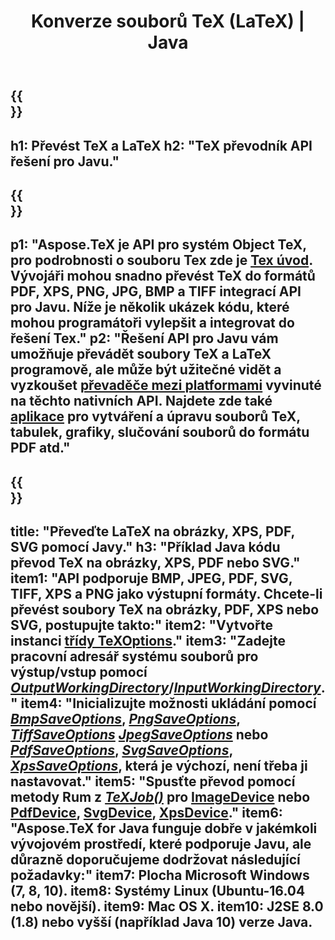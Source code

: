 ﻿---
translation: true
template: /_templates/_conversion-java.md
title: Konverze souborů TeX (LaTeX) | Java
url: /java/conversion/
description: TeX (LaTeX) konverze Java API řešení. Převeďte soubory LaTeX do PDF, XPS a obrázků včetně PNG, JPEG, TIFF, BMP pomocí několika řádků kódu Java.
keywords: tex conversion api java, tex converter java integrate
family: tex
platformtag: cpp
feature: conversion
---

{{<section banner>}}
---
h1: Převést TeX a LaTeX
h2: "TeX převodník API řešení pro Javu."
---

{{<section overview>}}
---
p1: "Aspose.TeX je API pro systém Object TeX, pro podrobnosti o souboru Tex zde je [Tex úvod](https://docs.aspose.com/tex/cpp/what-is-tex/). Vývojáři mohou snadno převést TeX do formátů PDF, XPS, PNG, JPG, BMP a TIFF integrací API pro Javu. Níže je několik ukázek kódu, které mohou programátoři vylepšit a integrovat do řešení Tex."
p2: "Řešení API pro Javu vám umožňuje převádět soubory TeX a LaTeX programově, ale může být užitečné vidět a vyzkoušet [převaděče mezi platformami](https://products.aspose.app/tex/conversion) vyvinuté na těchto nativních API. Najdete zde také [aplikace](https://products.aspose.app/tex/applications) pro vytváření a úpravu souborů TeX, tabulek, grafiky, slučování souborů do formátu PDF atd."
---

{{<section feature1>}}
---
title: "Převeďte LaTeX na obrázky, XPS, PDF, SVG pomocí Javy."
h3: "Příklad Java kódu převod TeX na obrázky, XPS, PDF nebo SVG."
item1: "API podporuje BMP, JPEG, PDF, SVG, TIFF, XPS a PNG jako výstupní formáty. Chcete-li převést soubory TeX na obrázky, PDF, XPS nebo SVG, postupujte takto:"
item2: "Vytvořte instanci [třídy TeXOptions](https://reference.aspose.com/tex/java/com.aspose.tex/texoptions)."
item3: "Zadejte pracovní adresář systému souborů pro výstup/vstup pomocí [*OutputWorkingDirectory*](https://reference.aspose.com/tex/java/com.aspose.tex/TeXOptions#setOutputWorkingDirectory-com.aspose.tex.IOutputWorkingDirectory-)/[*InputWorkingDirectory*](https://reference.aspose.com/tex/java/com.aspose.tex/TeXOptions#setInputWorkingDirectory-com.aspose.tex.IInputWorkingDirectory-)."
item4: "Inicializujte možnosti ukládání pomocí [*BmpSaveOptions*](https://reference.aspose.com/tex/java/com.aspose.tex.rendering/BmpSaveOptions), [*PngSaveOptions*](https://reference.aspose.com/tex/java/com.aspose.tex.rendering/PngSaveOptions), [*TiffSaveOptions*](https://reference.aspose.com/tex/java/com.aspose.tex.rendering/TiffSaveOptions) [*JpegSaveOptions*](https://reference.aspose.com/tex/java/com.aspose.tex.rendering/JpegSaveOptions) nebo [*PdfSaveOptions*](https://reference.aspose.com/tex/java/com.aspose.tex.rendering/PdfSaveOptions), [*SvgSaveOptions*](https://reference.aspose.com/tex/java/com.aspose.tex.rendering/SvgSaveOptions), [*XpsSaveOptions*](https://reference.aspose.com/tex/java/com.aspose.tex.rendering/XpsSaveOptions), která je výchozí, není třeba ji nastavovat."
item5: "Spusťte převod pomocí metody Rum z [*TeXJob()*](https://reference.aspose.com/tex/java/com.aspose.tex/TeXJob) pro [ImageDevice](https://reference.aspose.com/tex/java/com.aspose.tex.rendering/ImageDevice) nebo [PdfDevice](https://reference.aspose.com/tex/java/com.aspose.tex.rendering/PdfDevice), [SvgDevice](https://reference.aspose.com/tex/java/com.aspose.tex.rendering/SvgDevice), [XpsDevice](https://reference.aspose.com/tex/java/com.aspose.tex.rendering/XpsDevice)."
item6: "Aspose.TeX for Java funguje dobře v jakémkoli vývojovém prostředí, které podporuje Javu, ale důrazně doporučujeme dodržovat následující požadavky:"
item7: Plocha Microsoft Windows (7, 8, 10).
item8: Systémy Linux (Ubuntu-16.04 nebo novější).
item9: Mac OS X.
item10: J2SE 8.0 (1.8) nebo vyšší (například Java 10) verze Java.
---

